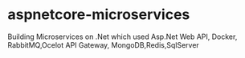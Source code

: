 # aspnetcore-microservices
Building Microservices on .Net which used Asp.Net Web API, Docker, RabbitMQ,Ocelot API Gateway, MongoDB,Redis,SqlServer
